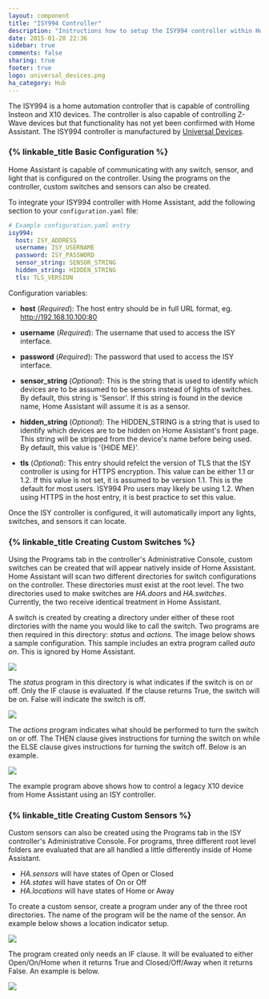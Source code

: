 ```yaml
---
layout: component
title: "ISY994 Controller"
description: "Instructions how to setup the ISY994 controller within Home Assistant."
date: 2015-01-20 22:36
sidebar: true
comments: false
sharing: true
footer: true
logo: universal_devices.png
ha_category: Hub
---
```


The ISY994 is a home automation controller that is capable of controlling
Insteon and X10 devices. The controller is also capable of controlling Z-Wave
devices but that functionality has not yet been confirmed with Home Assistant.
The ISY994 controller is manufactured by [Universal
Devices](https://www.universal-devices.com/residential/isy994i-series/).

### {% linkable_title Basic Configuration %}

Home Assistant is capable of communicating with any switch, sensor, and light
that is configured on the controller. Using the programs on the controller,
custom switches and sensors can also be created.

To integrate your ISY994 controller with Home Assistant, add the following section to your `configuration.yaml` file:

```yaml
# Example configuration.yaml entry
isy994:
  host: ISY_ADDRESS
  username: ISY_USERNAME
  password: ISY_PASSWORD
  sensor_string: SENSOR_STRING
  hidden_string: HIDDEN_STRING
  tls: TLS_VERSION
```
Configuration variables:

- **host** (*Required*): The host entry should be in full URL format, eg. http://192.168.10.100:80
- **username** (*Required*): The username that used to access the ISY interface.
- **password** (*Required*): The password that used to access the ISY interface.

- **sensor_string** (*Optional*): This is the string that is used to identify which devices are to be assumed to be sensors instead of lights of switches. By default, this string is 'Sensor'. If this string is found in the device name, Home Assistant will
assume it is as a sensor.
- **hidden_string** (*Optional*): The HIDDEN_STRING is a string that is used to identify which devices are to be
hidden on Home Assistant's front page. This string will be stripped from the
device's name before being used. By default, this value is '{HIDE ME}'.
- **tls** (*Optional*): This entry should refelct the version of TLS that the ISY controller is using for HTTPS encryption. This value can be either 1.1 or 1.2. If this value is not set, it is assumed to be version 1.1. This is the default for most users.
ISY994 Pro users may likely be using 1.2. When using HTTPS in the host entry, it is best practice to set this value.

Once the ISY controller is configured, it will automatically import any lights, switches, and sensors it can locate.

### {% linkable_title Creating Custom Switches %}

Using the Programs tab in the controller's Administrative Console, custom
switches can be created that will appear natively inside of Home Assistant.
Home Assistant will scan two different directories for switch configurations on
the controller. These directories must exist at the root level. The two
directories used to make switches are *HA.doors* and *HA.switches*. Currently,
the two receive identical treatment in Home Assistant.

A switch is created by creating a directory under either of these root
dirctories with the name you would like to call the switch. Two programs are
then required in this directory: *status* and *actions*. The image below shows
a sample configuration. This sample includes an extra program called *auto on*.
This is ignored by Home Assistant.

<p class='img'>
  <img src='{{site_root}}/images/isy994/isy994_SwitchExample.png' />
</p>

The *status* program in this directory is what indicates if the switch is on or
off. Only the IF clause is evaluated. If the clause returns True, the switch
will be on. False will indicate the switch is off.

<p class='img'>
  <img src='{{site_root}}/images/isy994/isy994_SwitchStatusExample.png' />
</p>

The *actions* program indicates what should be performed to turn the switch on
or off. The THEN clause gives instructions for turning the switch on while the
ELSE clause gives instructions for turning the switch off. Below is an example.

<p class='img'>
  <img src='{{site_root}}/images/isy994/isy994_SwitchActionsExample.png' />
</p>

The example program above shows how to control a legacy X10 device from Home
Assistant using an ISY controller.

### {% linkable_title Creating Custom Sensors %}

Custom sensors can also be created using the Programs tab in the ISY
controller's Administrative Console. For programs, three different root level
folders are evaluated that are all handled a little differently inside of Home
Assistant.

  * *HA.sensors* will have states of Open or Closed
  * *HA.states* will have states of On or Off
  * *HA.locations* will have states of Home or Away

To create a custom sensor, create a program under any of the three root
directories. The name of the program will be the name of the sensor. An example
below shows a location indicator setup.

<p class='img'>
  <img src='{{site_root}}/images/isy994/isy994_SensorExample.png' />
</p>

The program created only needs an IF clause. It will be evaluated to either
Open/On/Home when it returns True and Closed/Off/Away when it returns False. An
example is below.

<p class='img'>
  <img src='{{site_root}}/images/isy994/isy994_SensorStatusExample.png' />
</p>
